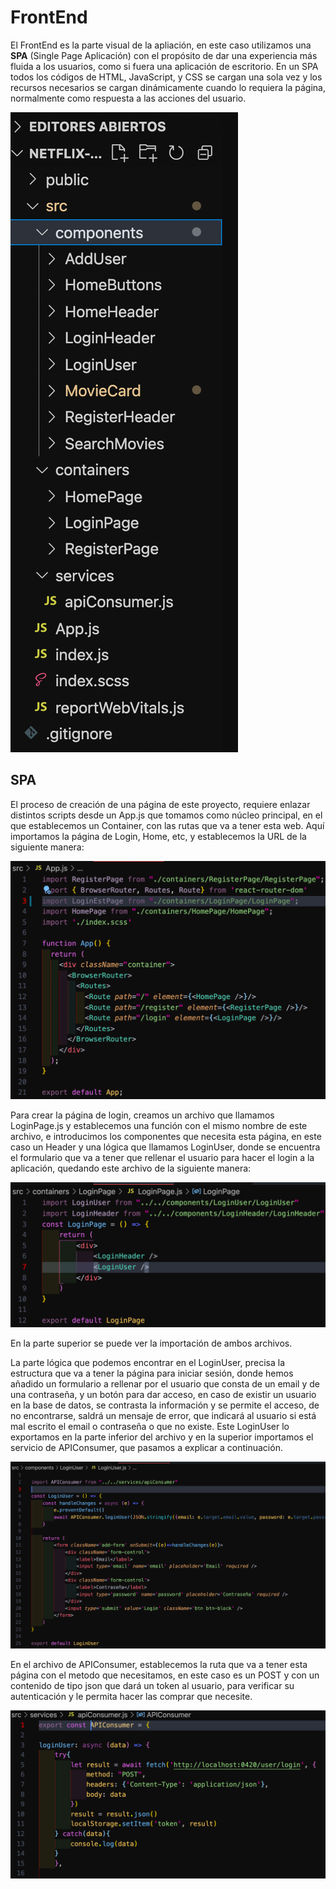 # FrontEnd

El FrontEnd es la parte visual de la apliación, en este caso utilizamos una **SPA** (Single Page Aplicación) con el propósito de dar una experiencia más fluida a los usuarios, como si fuera una aplicación de escritorio. En un SPA todos los códigos de HTML, JavaScript, y CSS se cargan una sola vez y los recursos necesarios se cargan dinámicamente cuando lo requiera la página, normalmente como respuesta a las acciones del usuario.

![Image Text](https://github.com/gsierra10/netflix-wannabe-front/blob/4d34cb30f07e1e65a8287d23576d6d39c5f80302/Estructura_carpetas.png)


## SPA

El proceso de creación de una página de este proyecto, requiere enlazar distintos scripts desde un App.js que tomamos como núcleo principal, en el que establecemos un Container, con las rutas que va  a tener esta web. Aquí importamos la página de Login, Home, etc, y establecemos la URL de la siguiente manera:

![Image text](https://github.com/gsierra10/netflix-wannabe-front/blob/4d34cb30f07e1e65a8287d23576d6d39c5f80302/AppJS.png)



Para crear la página de login, creamos un archivo que llamamos LoginPage.js y establecemos una función con el mismo nombre de este archivo, e introducimos los componentes que necesita esta página, en este caso un Header y una lógica que llamamos LoginUser, donde se encuentra el formulario que va a tener que rellenar el usuario para hacer el login a la aplicación,  quedando este archivo de la siguiente manera:

![Image text](https://github.com/gsierra10/netflix-wannabe-front/blob/4d34cb30f07e1e65a8287d23576d6d39c5f80302/login.png)


En la parte superior se puede ver la importación de ambos archivos.



La parte lógica que podemos encontrar en el LoginUser, precisa la estructura que va a tener la página para iniciar sesión,  donde hemos añadido un formulario  a rellenar por el usuario que consta de un email y de una contraseña, y un botón para dar acceso, en caso de existir un usuario en la base de datos, se contrasta la información y se permite el acceso, de no encontrarse, saldrá un mensaje de error, que indicará al usuario si está mal escrito el email o contraseña o que no existe.
Este LoginUser lo exportamos en la parte inferior del archivo y en la superior importamos el servicio de APIConsumer, que pasamos a explicar a continuación.

![Image text](https://github.com/gsierra10/netflix-wannabe-front/blob/4d34cb30f07e1e65a8287d23576d6d39c5f80302/loginUser.png)


En el archivo de APIConsumer, establecemos la ruta que va a tener esta página con el metodo que necesitamos, en este caso es un POST y con un contenido de tipo json que dará un token al usuario, para verificar su autenticación y le permita hacer las comprar que necesite.

![Image text](https://github.com/gsierra10/netflix-wannabe-front/blob/4d34cb30f07e1e65a8287d23576d6d39c5f80302/APIConsumer.png)
